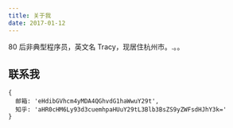 ```yaml
---
title: 关于我
date: 2017-01-12
---
```


80 后非典型程序员，英文名 Tracy，现居住杭州市。.。。

## 联系我

```
{
  邮箱: 'eHdibGVhcm4yMDA4QGhvdG1haWwuY29t',
  知乎: 'aHR0cHM6Ly93d3cuemhpaHUuY29tL3Blb3BsZS9yZWFsdHJhY3k='
}
```
